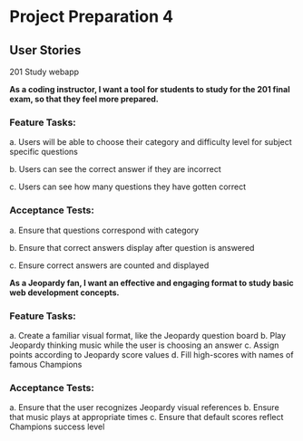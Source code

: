 # Project Preparation 4

## User Stories

201 Study webapp

__As a coding instructor, I want a tool for students to study for the 201 final exam, so that they feel more prepared.__   

### Feature Tasks:  
 
  a.	Users will be able to choose their category and difficulty level for subject specific questions

  b.	Users can see the correct answer if they are incorrect

  c.	Users can see how many questions they have gotten correct
  
### Acceptance Tests:
	
  a.	Ensure that questions correspond with category

  b.	Ensure that correct answers display after question is answered

  c.	Ensure correct answers are counted and displayed

__As a Jeopardy fan, I want an effective and engaging format to study basic web development concepts.__  

### Feature Tasks:

  a. Create a familiar visual format, like the Jeopardy question board
  b. Play Jeopardy thinking music while the user is choosing an answer
  c. Assign points according to Jeopardy score values
  d. Fill high-scores with names of famous Champions

### Acceptance Tests:

  a. Ensure that the user recognizes Jeopardy visual references
  b. Ensure that music plays at appropriate times
  c. Ensure that default scores reflect Champions success level
